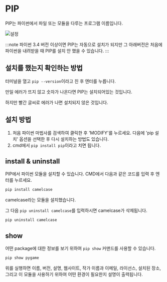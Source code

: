 # PIP

PIP는 파이썬에서 파일 또는 모듈을 다루는 프로그램 이름입니다.

![설정](/img/python/installation/optional_feat.png)

:::note 파이썬 3.4 버전 이상이면 PIP는 자동으로 설치가 되지만 그 아래버전은 처음에 파이썬을 내려받을 때 PIP를 설치 안 했을 수 있습니다. :::

## 설치를 했는지 확인하는 방법

터미널을 열고 `pip --version`이라고 친 후 엔터를 누릅니다.

만일 에러가 뜨지 않고 숫자가 나온다면 PIP는 설치되어있는 것입니다.

하지만 빨간 글씨로 에러가 나면 설치되지 않은 것입니다.

## 설치 방법

1. 처음 파이썬 마법사를 검색하여 클릭한 후 'MODIFY'를 누르세요. 다음에 'pip 설치' 옵션을 선택한 후 다시 설치하는 방법도 있습니다.
2. cmd에서 `pip install pip`이라고 치면 됩니다.

## install & uninstall

PIP에서 파이썬 모듈을 설치할 수 있습니다. CMD에서 다음과 같은 코드를 입력 후 엔터를 누르세요.

```sh
pip install camelcase
```

camelcase라는 모듈을 설치했습니다.

그 다음 `pip uninstall camelcase`를 입력하시면 camelcase가 삭제됩니다.

```sh
pip uninstall camelcase
```

## show

어떤 package에 대한 정보를 보기 위하여 `pip show` 커맨드를 사용할 수 있습니다.

```sh
pip show pygame
```

위를 실행하면 이름, 버전, 설명, 웹사이트, 작가 이름과 이메일, 라이선스, 설치된 장소, 그리고 이 모듈을 사용하기 위하여 어떤 환경이 필요한지 설명이 출력됩니다.
